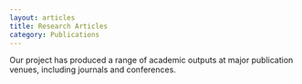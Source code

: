 ```yaml
---
layout: articles
title: Research Articles
category: Publications
---
```

Our project has produced a range of academic outputs at major publication venues,
including journals and conferences.
